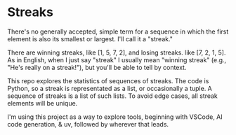 # Streaks

There's no generally accepted, simple term for a sequence
in which the first element is also its smallest or largest.
I'll call it a "streak."

There are winning streaks, like [1, 5, 7, 2], and losing streaks. like [7, 2, 1, 5].
As in English, when I just say "streak" I usually mean "winning streak" (e.g., "He's really on a streak!"),
but you'll be able to tell by context.

This repo explores the statistics of sequences of streaks.
The code is Python, so a streak is representated as a list, or occasionally a tuple.
A sequence of streaks is a list of such lists.
To avoid edge cases, all streak elements will be unique.

I'm using this project as a way to explore tools, beginning with VSCode, AI code generation, & uv,
followed by wherever that leads.
